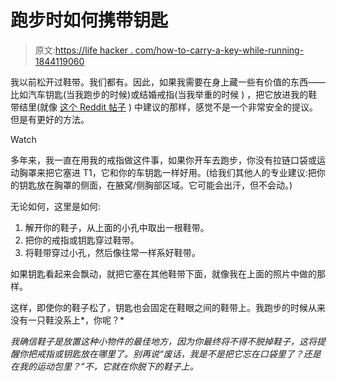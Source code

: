 # 跑步时如何携带钥匙

> 原文:[https://life hacker . com/how-to-carry-a-key-while-running-1844119060](https://lifehacker.com/how-to-carry-a-key-while-running-1844119060)

我以前松开过鞋带。我们都有。因此，如果我需要在身上藏一些有价值的东西——比如汽车钥匙(当我跑步的时候)或结婚戒指(当我举重的时候 ) ，把它放进我的鞋带结里(就像 [这个 Reddit 帖子](https://www.reddit.com/r/lifehacks/comments/hbkv3p/safe_way_to_run_with_keys_thread_the_aglet/) ) 中建议的那样，感觉不是一个非常安全的提议。但是有更好的方法。

Watch

多年来，我一直在用我的戒指做这件事，如果你开车去跑步，你没有拉链口袋或运动胸罩来把它塞进 T1，它和你的车钥匙一样好用。(给我们其他人的专业建议:把你的钥匙放在胸罩的侧面，在腋窝/侧胸部区域。它可能会出汗，但不会动。)

无论如何，这里是如何:

1.  解开你的鞋子，从上面的小孔中取出一根鞋带。
2.  把你的戒指或钥匙穿过鞋带。
3.  将鞋带穿过小孔，然后像往常一样系好鞋带。

如果钥匙看起来会飘动，就把它塞在其他鞋带下面，就像我在上面的照片中做的那样。

这样，即使你的鞋子松了，钥匙也会固定在鞋眼之间的鞋带上。我跑步的时候从来没有一只鞋没系上*，你呢？*

*我确信鞋子是放置这种小物件的最佳地方，因为你最终将不得不脱掉鞋子，这将提醒你把戒指或钥匙放在哪里了。别再说“废话，我是不是把它忘在口袋里了？还是在我的运动包里？”不，它就在你脱下的鞋子上。*